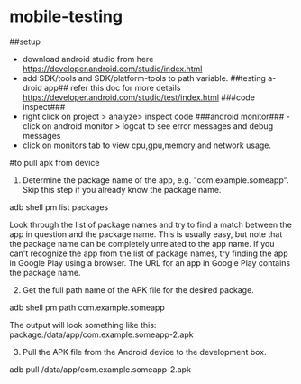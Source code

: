 # mobile-testing
##setup
- download android studio from here https://developer.android.com/studio/index.html
- add SDK/tools and SDK/platform-tools to path variable.
##testing a-droid app##
refer this doc for more details https://developer.android.com/studio/test/index.html
###code inspect###
- right click on project > analyze> inspect code
###android monitor###
-click on android monitor > logcat to see error messages and debug messages
- click on monitors  tab to view cpu,gpu,memory and network usage.

#to pull apk from device
1) Determine the package name of the app, e.g. "com.example.someapp". Skip this step if you already know the package name.

 adb shell pm list packages

Look through the list of package names and try to find a match between the app in question and the package name. This is usually easy, but note that the package name can be completely unrelated to the app name. If you can't recognize the app from the list of package names, try finding the app in Google Play using a browser. The URL for an app in Google Play contains the package name.

2) Get the full path name of the APK file for the desired package.

adb shell pm path com.example.someapp

The output will look something like this: package:/data/app/com.example.someapp-2.apk

3) Pull the APK file from the Android device to the development box.

adb pull /data/app/com.example.someapp-2.apk


